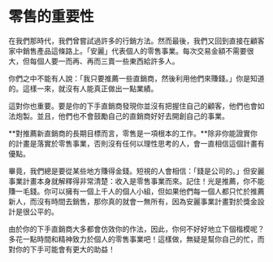 # 零售的重要性

在我們那時代，我們曾嘗試過許多的行銷方法。然而最後，我們又回到直接在顧客家中銷售產品這條路上。「安麗」代表個人的零售事業。每次交易金額不需要很大，但每個人要一而再、再而三賣一些東西給許多人。

你們之中不能有人說：「我只要推薦一些直銷商，然後利用他們來賺錢。」你是知道的。這樣一來，就沒有人能真正做出一點業績。

這對你也重要。要是你的下手直銷商發現你並沒有把握住自己的顧客，他們也會如法炮製。並且，他們也不會鼓勵自己的直銷商好好去開創自己的事業。

**對推薦新直銷商的長期目標而言，零售是一項根本的工作。**除非你能證實你的計畫是落實於零售事業，否則沒有任何以理性思考的人，會一直相信這個計畫有優點。

畢竟，我們總是要從某些地方賺得金錢。短視的人會相信：「錢是公司的。」但安麗事業計畫本身就解釋得非常清楚：收入是零售事業而來。記住！光是推薦，你不能賺一毛錢。你可以擁有一個上千人的個人小組，但如果他們每一個人都只忙於推薦新人，而沒有時間去銷售，那你真的就會一無所有，因為安麗事業計畫對於獎金設計是很公平的。

由於你的下手直銷商大多都會仿效你的作法，因此，你何不好好地立下個楷模呢？多花一點時間和精神致力於個人的零售事業吧！這樣做，無疑是幫你自己的忙，而對你的下手可能會有更大的助益！

